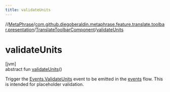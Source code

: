 ```yaml
---
title: validateUnits
---
```

//[MetaPhrase](../../../index.html)/[com.github.diegoberaldin.metaphrase.feature.translate.toolbar.presentation](../index.html)/[TranslateToolbarComponent](index.html)/[validateUnits](validate-units.html)



# validateUnits



[jvm]\
abstract fun [validateUnits](validate-units.html)()



Trigger the [Events.ValidateUnits](-events/-validate-units/index.html) event to be emitted in the [events](events.html) flow. This is intended for placeholder validation.




